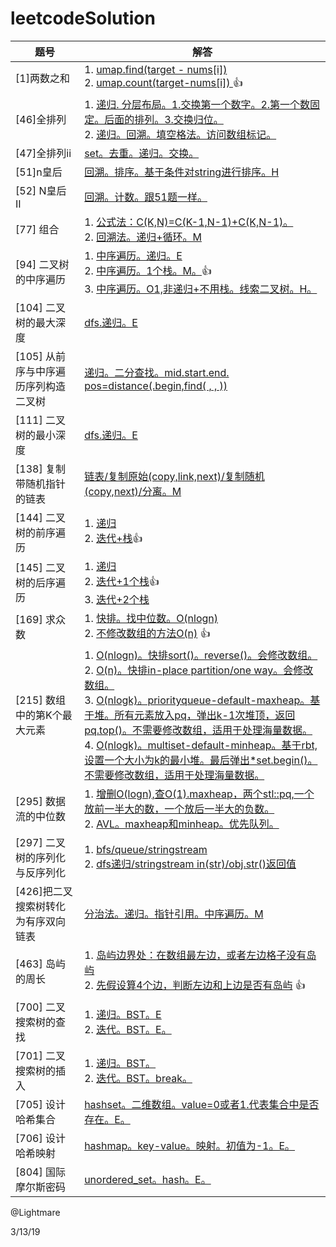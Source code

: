 # leetcodeSolution
| 题号                                 | 解答                                                         |
| ------------------------------------ | ------------------------------------------------------------ |
| [1]两数之和                          | 1. [umap.find(target - nums[i])](https://github.com/hoshinotsuki/leetcodeSolution/blob/master/src/1.two-sum.0.cpp)<br />2. [umap.count(target-nums[i]) ](https://github.com/hoshinotsuki/leetcodeSolution/blob/master/src/1.two-sum.1.cpp)👍 |
| [46]全排列                           | 1. [递归. 分层布局。1.交换第一个数字。2.第一个数固定。后面的排列。3.交换归位。 ](https://github.com/hoshinotsuki/leetcodeSolution/blob/master/src/46.%E5%85%A8%E6%8E%92%E5%88%97.cpp)<br />2. [递归。回溯。填空格法。访问数组标记。](https://github.com/hoshinotsuki/leetcodeSolution/blob/master/src/46.%E5%85%A8%E6%8E%92%E5%88%97.0.cpp) |
| [47]全排列ii                         | [set。去重。递归。交换。](https://github.com/hoshinotsuki/leetcodeSolution/blob/master/src/47.%E5%85%A8%E6%8E%92%E5%88%97-ii.cpp) |
| [51]n皇后                            | [回溯。排序。基于条件对string进行排序。H](https://github.com/hoshinotsuki/leetcodeSolution/blob/master/src/51.n%E7%9A%87%E5%90%8E.cpp) |
| [52] N皇后 II                        | [回溯。计数。跟51题一样。](https://github.com/hoshinotsuki/leetcodeSolution/blob/master/src/52.n%E7%9A%87%E5%90%8E-ii.cpp) |
| [77] 组合                            | 1. [公式法：C(K,N)=C(K-1,N-1)+C(K,N-1)。](https://github.com/hoshinotsuki/leetcodeSolution/blob/master/src/77.%E7%BB%84%E5%90%88.0.cpp)<br />2. [回溯法。递归+循环。M](https://github.com/hoshinotsuki/leetcodeSolution/blob/master/src/77.%E7%BB%84%E5%90%88.cpp) |
| [94] 二叉树的中序遍历                | 1. [中序遍历。递归。E](https://github.com/hoshinotsuki/leetcodeSolution/blob/master/src/94.binary-tree-inorder-traversal.cpp)<br />2. [中序遍历。1个栈。M。](https://github.com/hoshinotsuki/leetcodeSolution/blob/master/src/94.binary-tree-inorder-traversal.0.cpp)👍<br />3. [中序遍历。O1,非递归+不用栈。线索二叉树。H。](https://github.com/hoshinotsuki/leetcodeSolution/blob/master/src/94.binary-tree-inorder-traversal.1.cpp) |
| [104] 二叉树的最大深度               | [dfs.递归。E](https://github.com/hoshinotsuki/leetcodeSolution/blob/master/src/104.maximum-depth-of-binary-tree.cpp) |
| [105] 从前序与中序遍历序列构造二叉树 | [递归。二分查找。mid.start.end. pos=distance(.begin,find( , , ))](https://github.com/hoshinotsuki/leetcodeSolution/blob/master/src/105.construct-binary-tree-from-preorder-and-inorder-traversal.cpp) |
| [111] 二叉树的最小深度               | [dfs.递归。E](https://github.com/hoshinotsuki/leetcodeSolution/blob/master/src/111.minimum-depth-of-binary-tree.cpp) |
| [138] 复制带随机指针的链表           | [链表/复制原始(copy,link,next)/复制随机(copy,next)/分离。M](https://github.com/hoshinotsuki/leetcodeSolution/blob/master/src/138.copy-list-with-random-pointer.cpp) |
| [144] 二叉树的前序遍历               | 1. [递归](https://github.com/hoshinotsuki/leetcodeSolution/blob/master/src/144.binary-tree-preorder-traversal.cpp)<br />2. [迭代+栈](https://github.com/hoshinotsuki/leetcodeSolution/blob/master/src/144.binary-tree-preorder-traversal.0.cpp)👍 |
| [145] 二叉树的后序遍历               | 1. [递归](https://github.com/hoshinotsuki/leetcodeSolution/blob/master/src/145.binary-tree-postorder-traversal.cpp)<br />2. [迭代+1个栈](https://github.com/hoshinotsuki/leetcodeSolution/blob/master/src/145.binary-tree-postorder-traversal.0.cpp)👍<br />3. [迭代+2个栈](https://github.com/hoshinotsuki/leetcodeSolution/blob/master/src/145.binary-tree-postorder-traversal.1.cpp) |
| [169] 求众数                         | 1. [快排。找中位数。O(nlogn)](https://github.com/hoshinotsuki/leetcodeSolution/blob/master/src/169.%E6%B1%82%E4%BC%97%E6%95%B0.0.cpp)<br />2. [不修改数组的方法O(n)](https://github.com/hoshinotsuki/leetcodeSolution/blob/master/src/169.%E6%B1%82%E4%BC%97%E6%95%B0.cpp) 👍 |
| [215] 数组中的第K个最大元素          | 1. [O(nlogn)。快排sort()。reverse()。会修改数组。](https://github.com/hoshinotsuki/leetcodeSolution/blob/master/src/215.%E6%95%B0%E7%BB%84%E4%B8%AD%E7%9A%84%E7%AC%ACk%E4%B8%AA%E6%9C%80%E5%A4%A7%E5%85%83%E7%B4%A0.cpp)<br />2. [O(n)。快排in-place partition/one way。会修改数组。](https://github.com/hoshinotsuki/leetcodeSolution/blob/master/src/215.%E6%95%B0%E7%BB%84%E4%B8%AD%E7%9A%84%E7%AC%ACk%E4%B8%AA%E6%9C%80%E5%A4%A7%E5%85%83%E7%B4%A02.cpp)<br />3. [O(nlogk)。priorityqueue-default-maxheap。基于堆。所有元素放入pq，弹出k-1次堆顶，返回pq.top()。不需要修改数组，适用于处理海量数据。](https://github.com/hoshinotsuki/leetcodeSolution/blob/master/src/215.max-heap-priorityqueue.cpp)<br />4. [O(nlogk)。multiset-default-minheap。基于rbt,设置一个大小为k的最小堆。最后弹出*set.begin()。不需要修改数组，适用于处理海量数据。](https://github.com/hoshinotsuki/leetcodeSolution/blob/master/src/215.min-heap-multiset(rbt).cpp) |
| [295] 数据流的中位数                 | 1. [增删O(logn),查O(1).maxheap，两个stl::pq,一个放前一半大的数，一个放后一半大的负数。](https://github.com/hoshinotsuki/leetcodeSolution/blob/master/src/295.%E6%95%B0%E6%8D%AE%E6%B5%81%E7%9A%84%E4%B8%AD%E4%BD%8D%E6%95%B0.cpp)<br />2. [AVL。maxheap和minheap。优先队列。](https://github.com/hoshinotsuki/leetcodeSolution/blob/master/src/295.%E6%95%B0%E6%8D%AE%E6%B5%81%E7%9A%84%E4%B8%AD%E4%BD%8D%E6%95%B02.cpp)|
| [297] 二叉树的序列化与反序列化       | 1. [bfs/queue/stringstream](https://github.com/hoshinotsuki/leetcodeSolution/blob/master/src/297.serialize-and-deserialize-binary-tree.0.cpp)<br />2. [dfs递归/stringstream in(str)/obj.str()返回值](https://github.com/hoshinotsuki/leetcodeSolution/blob/master/src/297.serialize-and-deserialize-binary-tree.cpp) |
| [426]把二叉搜索树转化为有序双向链表  | [分治法。递归。指针引用。中序遍历。M](https://github.com/hoshinotsuki/leetcodeSolution/blob/master/src/426.Convert%20Binary%20Search%20Tree%20to%20Sorted%20Doubly%20Linked%20List%20.cpp) |
| [463] 岛屿的周长                     | 1. [岛屿边界处：在数组最左边，或者左边格子没有岛屿](https://github.com/hoshinotsuki/leetcodeSolution/blob/master/src/463.%E5%B2%9B%E5%B1%BF%E7%9A%84%E5%91%A8%E9%95%BF.cpp)<br />2. [先假设算4个边，判断左边和上边是否有岛屿](https://github.com/hoshinotsuki/leetcodeSolution/blob/master/src/463.island-perimeter.cpp) 👍 |
| [700] 二叉搜索树的查找               | 1. [递归。BST。E](https://github.com/hoshinotsuki/leetcodeSolution/blob/master/src/700.search-in-a-binary-search-tree.cpp)<br />2. [迭代。BST。E。](https://github.com/hoshinotsuki/leetcodeSolution/blob/master/src/700.search-in-a-binary-search-tree.0.cpp) |
| [701] 二叉搜索树的插入               | 1. [递归。BST。](https://github.com/hoshinotsuki/leetcodeSolution/blob/master/src/701.insert-into-a-binary-search-tree.cpp)<br />2. [迭代。BST。break。](https://github.com/hoshinotsuki/leetcodeSolution/blob/master/src/701.insert-into-a-binary-search-tree.0.cpp) |
| [705] 设计哈希集合                   | [ hashset。二维数组。value=0或者1.代表集合中是否存在。E。](https://github.com/hoshinotsuki/leetcodeSolution/blob/master/src/705.design-hashset.cpp) |
| [706] 设计哈希映射                   | [hashmap。key-value。映射。初值为-1。E。](https://github.com/hoshinotsuki/leetcodeSolution/blob/master/src/706.design-hashmap.cpp) |
| [804] 国际摩尔斯密码                 | [ unordered_set。hash。E。](https://github.com/hoshinotsuki/leetcodeSolution/blob/master/src/804.unique-morse-code-words.cpp) |



@Lightmare

3/13/19